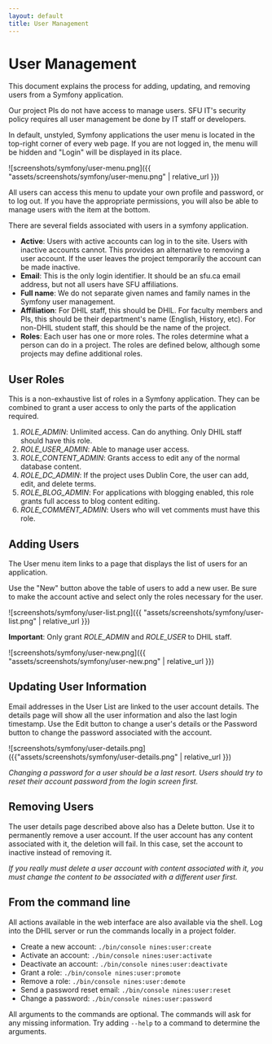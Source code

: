 ```yaml
---
layout: default
title: User Management
---
```


# User Management

This document explains the process for adding, updating, and removing users
from a Symfony application.

Our project PIs do not have access to manage users. SFU IT's security policy 
requires all user management be done by IT staff or developers. 

In default, unstyled, Symfony applications the user menu is located in the
top-right corner of every web page. If you are not logged in, the menu will
be hidden and "Login" will be displayed in its place.

![screenshots/symfony/user-menu.png]({{ "assets/screenshots/symfony/user-menu.png" | relative_url }})

All users can access this menu to update your own profile and password, or to 
log out. If you have the appropriate permissions, you will also be able to 
manage users with the item at the bottom.

There are several fields associated with users in a symfony application. 

- **Active**: Users with active accounts can log in to the site. Users with 
  inactive accounts cannot. This provides an alternative to removing a user 
  account. If the user leaves the project temporarily the account can be 
  made inactive.
- **Email**: This is the only login identifier. It should be an sfu.ca email 
  address, but not all users have SFU affiliations.
- **Full name**: We do not separate given names and family names in the 
  Symfony user management.
- **Affiliation**: For DHIL staff, this should be DHIL. For faculty members 
  and PIs, this should be their department's name (English, History, etc). 
  For non-DHIL student staff, this should be the name of the project.
- **Roles**: Each user has one or more roles. The roles determine what a 
  person can do in a project. The roles are defined below, although some 
  projects may define additional roles.
  
## User Roles
This is a non-exhaustive list of roles in a Symfony application. They can be 
combined to grant a user access to only the parts of the 
application required.

1. *ROLE_ADMIN*: Unlimited access. Can do anything. Only DHIL staff should 
   have this role.
2. *ROLE_USER_ADMIN*: Able to manage user access.
3. *ROLE_CONTENT_ADMIN*: Grants access to edit any of the normal database 
   content.
4. *ROLE_DC_ADMIN*: If the project uses Dublin Core, the user can add, 
   edit, and delete terms.
5. *ROLE_BLOG_ADMIN*: For applications with blogging enabled, this role 
   grants full access to blog content editing. 
6. *ROLE_COMMENT_ADMIN*: Users who will vet comments must have this role.

## Adding Users

The User menu item links to a page that displays the list of users for an 
application.

Use the "New" button above the table of users to add a new user. Be sure to 
make the account active and select only the roles necessary for the user.

![screenshots/symfony/user-list.png]({{ "assets/screenshots/symfony/user-list.png" | relative_url }})

**Important**: Only grant *ROLE_ADMIN* and *ROLE_USER* to DHIL staff. 

![screenshots/symfony/user-new.png]({{ "assets/screenshots/symfony/user-new.png" | relative_url }})

## Updating User Information

Email addresses in the User List are linked to the user account details. The 
details page will show all the user information and also the last login 
timestamp. Use the Edit button to change a user's details or the Password 
button to change the password associated with the account.

![screenshots/symfony/user-details.png]({{"assets/screenshots/symfony/user-details.png" | relative_url }})

*Changing a password for a user should be a last resort. Users should try to 
reset their account password from the login screen first.*

## Removing Users

The user details page described above also has a Delete button. Use it to 
permanently remove a user account. If the user account has any content 
associated with it, the deletion will fail. In this case, set the account to 
inactive instead of removing it. 

*If you really must delete a user account with content associated with it, 
you must change the content to be associated with a different user first.*

## From the command line

All actions available in the web interface are also available via the shell. Log
into the DHIL server or run the commands locally in a project folder. 

* Create a new account: `./bin/console nines:user:create`
* Activate an account: `./bin/console nines:user:activate`
* Deactivate an account: `./bin/console nines:user:deactivate`
* Grant a role: `./bin/console nines:user:promote`
* Remove a role: `./bin/console nines:user:demote`
* Send a password reset email: `./bin/console nines:user:reset`
* Change a password: `./bin/console nines:user:password`

All arguments to the commands are optional. The commands will ask for any 
missing information. Try adding `--help` to a command to determine the 
arguments.